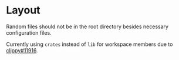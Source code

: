 # Layout

Random files should not be in the root directory besides necessary configuration files.

Currently using `crates` instead of `lib` for workspace members due to [clippy#11916](https://github.com/rust-lang/rust-clippy/issues/11916).
